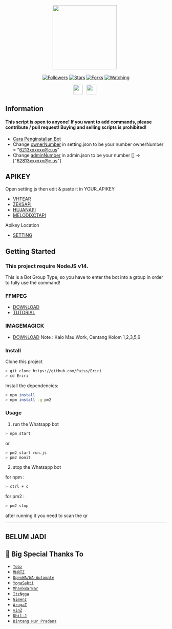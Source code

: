 <p align="center">
<p align='center'><a href="https://github.com/Paiiss"><img height="200" src="https://github.com/Paiiss/Pais/blob/main/betty.jpg?raw=true"></a>&nbsp;&nbsp;</p>
<p align="center">
<a href="https://github.com/Paiiss/followers"><img title="Followers" src="https://img.shields.io/github/followers/Paiiss?color=blue&style=flat-square"></a>
<a href="https://github.com/Paiiss/megumikato2/stargazers/"><img title="Stars" src="https://img.shields.io/github/stars/Paiiss/Eriri?color=red&style=flat-square"></a>
<a href="https://github.com/Paiiss/megumikato2/network/members"><img title="Forks" src="https://img.shields.io/github/forks/Paiiss/Eriri?color=red&style=flat-square"></a>
<a href="https://github.com/Paiiss/megumikato2/watchers"><img title="Watching" src="https://img.shields.io/github/watchers/Paiiss/Eriri?label=Watchers&color=blue&style=flat-square"></a>
</p>
<p align='center'>
   <a href="https://instagram.com/mfa_daffa"><img height="30" src="https://github.com/Paiiss/Pais/blob/main/instagram.jpg?raw=true"></a>&nbsp;&nbsp;
    <a href="https://wa.me/6285805609094"><img height="30" src="https://github.com/Paiiss/Pais/blob/main/whatsapp.jpg?raw=true"></a>&nbsp;&nbsp;
</P>

## Information

#### This script is open to anyone! If you want to add commands, please contribute / pull request! Buying and selling scripts is prohibited!
- [Cara Penginstallan Bot](https://youtu.be/41Xj_Kg4DCM)
- Change [ownerNumber](https://github.com/paiiss/eriri/blob/main/database/setting.json#L15) in setting.json to be your number
ownerNumber = "6213xxxxxx@c.us"
- Change [adminNumber](https://github.com/paiiss/eriri/blob/main/database/admin.json#L1) in admin.json to be your number
[] -> ["62813xxxxxx@c.us"]

## APIKEY
Open setting.js then edit & paste it in YOUR_APIKEY
- [VHTEAR](https://api.vhtear.com)
- [ZEKSAPI](https://api-zeks.harispoppy.com)
- [HUJANAPI](https://hujanapi.herokuapp.com)
- [MELODIXCTAPI](https://melodixct.herokuapp.com)

Apikey Location
- [SETTING](https://github.com/Paiiss/Eriri/blob/main/lib/database/setting.json)

## Getting Started

### This project require NodeJS v14.
This is a Bot Group Type, so you have to enter the bot into a group in order to fully use the command!

### FFMPEG
- [DOWNLOAD](https://ffmpeg.org/)
- [TUTORIAL](https://youtu.be/04Gf6TEnmjk)

### IMAGEMAGICK
- [DOWNLOAD](https://imagemagick.org/script/download.php)
Note : Kalo Mau Work, Centang Kolom 1,2,3,5,6

### Install
Clone this project

```bash
> git clone https://github.com/Paiss/Eriri
> cd Eriri
```

Install the dependencies:

```bash
> npm install
> npm install -g pm2
```

### Usage
1. run the Whatsapp bot

```bash
> npm start
```
or
```bash
> pm2 start run.js
> pm2 monit
```

2. stop the Whatsapp bot

for npm :
```bash
> ctrl + c
```
for pm2 :
```bash
> pm2 stop
```

after running it you need to scan the qr

---
## BELUM JADI

## 🙏 Big Special Thanks To
 
* [`Tobz`](https://github.com/TobyG74/elainabot)
* [`MHRTZ`](https://github.com/MRHRTZ) 
* [`OpenWA/WA-Automate`](https://github.com/open-wa/wa-automate-nodejs) 
* [`YogaSakti`](https://github.com/YogaSakti/imageToSticker) 
* [`MhankBarBar`](https://github.com/MhankBarBar/whatsapp-bot) 
* [`ItzNgga`](https://github.com/ItzNgga/wa-bot.js) 
* [`Gimenz`](https://github.com/Gimenz) 
* [`ArugaZ`](https://github.com/ArugaZ/whatsapp-bot)
* [`vinZ`](https://github.com/vinz781)
* [`Dhil-J`](https://github.com/Dhil-J/AlyxBOT)
* [`Bintang Nur Pradana`](https://github.com/Bintang73/)
